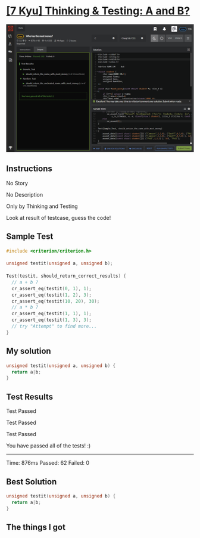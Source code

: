 # [[7 Kyu] Thinking & Testing: A and B?](https://www.codewars.com/kata/56d904db9963e9cf5000037d/train/c)

![image](./Problem.png)


## Instructions

No Story

No Description

Only by Thinking and Testing

Look at result of testcase, guess the code!



## Sample Test

```c
#include <criterion/criterion.h>

unsigned testit(unsigned a, unsigned b);

Test(testit, should_return_correct_results) {
  // a + b ?
  cr_assert_eq(testit(0, 1), 1);
  cr_assert_eq(testit(1, 2), 3);
  cr_assert_eq(testit(10, 20), 30);
  // a * b ?
  cr_assert_eq(testit(1, 1), 1);
  cr_assert_eq(testit(1, 3), 3);
  // try "Attempt" to find more...
}

```



## My solution

```c
unsigned testit(unsigned a, unsigned b) {
  return a|b;
}
```



## Test Results

Test Passed

Test Passed

Test Passed

You have passed all of the tests! :)

----------

 Time: 876ms Passed: 62 Failed: 0 



## Best Solution

```c
unsigned testit(unsigned a, unsigned b) {
  return a|b;
}
```



## The things I got

